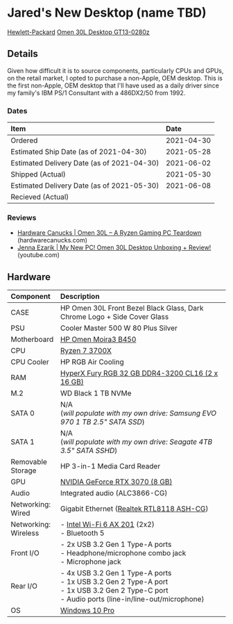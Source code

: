 # Jared's New Desktop (name TBD)

[Hewlett-Packard][hp] [Omen 30L Desktop GT13-0280z][computer]

## Details 

Given how difficult it is to source components, particularly CPUs and GPUs, on the retail market, I opted to purchase a non-Apple, OEM desktop. This is the first non-Apple, OEM desktop that I'll have used as a daily driver since my family's IBM PS/1 Consultant with a 486DX2/50 from 1992.

### Dates

| Item                                       | Date       |
| :----------------------------------------- | :--------- |
| Ordered                                    | 2021-04-30 |
| Estimated Ship Date (as of 2021-04-30)     | 2021-05-28 |
| Estimated Delivery Date (as of 2021-04-30) | 2021-06-02 |
| Shipped (Actual)                           | 2021-05-30 |
| Estimated Delivery Date (as of 2021-05-30) | 2021-06-08 |
| Recieved (Actual)                          |            |

### Reviews

- [Hardware Canucks | Omen 30L – A Ryzen Gaming PC Teardown][hcreview] (hardwarecanucks.com)
- [Jenna Ezarik | My New PC! Omen 30L Desktop Unboxing + Review!][jennareview] (youtube.com)

## Hardware 

| Component                 | Description                                                                                                                                              |
| :------------------------ | :------------------------------------------------------------------------------------------------------------------------------------------------------- |
| CASE                      | HP Omen 30L Front Bezel Black Glass, Dark Chrome Logo + Side Cover Glass                                                                                 |
| PSU                       | Cooler Master 500 W 80 Plus Silver                                                                                                                       |
| Motherboard               | [HP Omen Moira3 B450][mobo]                                                                                                                              |
| CPU                       | [Ryzen 7 3700X][cpu]                                                                                                                                     |
| CPU Cooler                | HP RGB Air Cooling                                                                                                                                       |
| RAM                       | [HyperX Fury RGB 32 GB DDR4-3200 CL16 (2 x 16 GB)][ram]                                                                                                  |
| M.2                       | WD Black 1 TB NVMe                                                                                                                                       |
| SATA 0                    | N/A <br> (_will populate with my own drive: Samsung EVO 970 1 TB 2.5" SATA SSD_)                                                                         |
| SATA 1                    | N/A <br> (_will populate with my own drive: Seagate 4TB 3.5" SATA SSHD_)                                                                                 |
| Removable <br> Storage    | HP 3-in-1 Media Card Reader                                                                                                                              |
| GPU                       | [NVIDIA GeForce RTX 3070 (8 GB)][gpu]                                                                                                                    |
| Audio                     | Integrated audio (ALC3866-CG)                                                                                                                            |
| Networking: <br> Wired    | Gigabit Ethernet ([Realtek RTL8118 ASH-CG][eth])                                                                                                         |
| Networking: <br> Wireless | - [Intel Wi-Fi 6 AX 201][wifi] (2x2) <br> - Bluetooth 5                                                                                                  |
| Front I/O                 | - 2x USB 3.2 Gen 1 Type-A ports <br> - Headphone/microphone combo jack <br> - Microphone jack                                                            |
| Rear I/O                  | - 4x USB 3.2 Gen 1 Type-A ports <br> - 1x USB 3.2 Gen 2 Type-A port <br> - 1x USB 3.2 Gen 2 Type-C port <br> - Audio ports (line-in/line-out/microphone) |
| OS                        | [Windows 10 Pro][win10pro]                                                                                                                               |

[computer]: https://www.hp.com/us-en/shop/pdp/omen-30l-desktop-gt13-0280z-1a227av-1
[cpu]: https://www.amd.com/en/products/cpu/amd-ryzen-7-3700x
[eth]: https://www.realtek.com/en/products/communications-network-ics/item/rtl8118as
[gpu]: https://www.nvidia.com/en-us/geforce/graphics-cards/30-series/rtx-3070/
[hcreview]: https://hardwarecanucks.com/pc-builds/hp-omen-30l-review/
[hp]: https://www.hp.com/
[jennareview]: https://youtu.be/kFdBurGcxJg
[mobo]: https://support.hp.com/us-en/document/c06611431
[ram]: https://www.hyperxgaming.com/unitedstates/us/memory/fury-ddr4-rgb
[wifi]: https://ark.intel.com/content/www/us/en/ark/products/130293/intel-wi-fi-6-ax201-gig.html
[win10pro]: https://www.microsoft.com/en-us/windowsforbusiness/windows-10-pro
